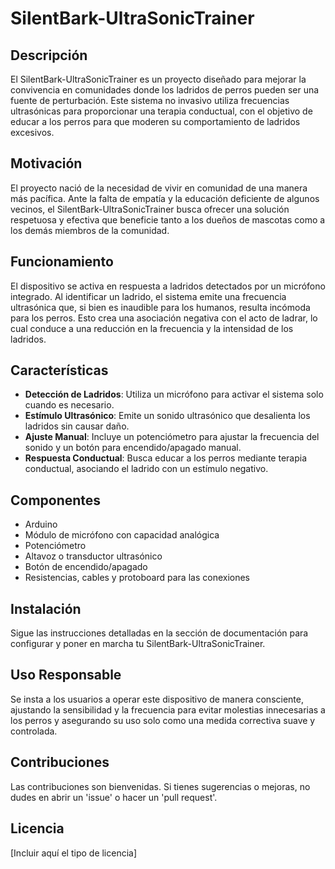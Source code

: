 # SilentBark-UltraSonicTrainer

## Descripción
El SilentBark-UltraSonicTrainer es un proyecto diseñado para mejorar la convivencia en comunidades donde los ladridos de perros pueden ser una fuente de perturbación. Este sistema no invasivo utiliza frecuencias ultrasónicas para proporcionar una terapia conductual, con el objetivo de educar a los perros para que moderen su comportamiento de ladridos excesivos.

## Motivación
El proyecto nació de la necesidad de vivir en comunidad de una manera más pacífica. Ante la falta de empatía y la educación deficiente de algunos vecinos, el SilentBark-UltraSonicTrainer busca ofrecer una solución respetuosa y efectiva que beneficie tanto a los dueños de mascotas como a los demás miembros de la comunidad.

## Funcionamiento
El dispositivo se activa en respuesta a ladridos detectados por un micrófono integrado. Al identificar un ladrido, el sistema emite una frecuencia ultrasónica que, si bien es inaudible para los humanos, resulta incómoda para los perros. Esto crea una asociación negativa con el acto de ladrar, lo cual conduce a una reducción en la frecuencia y la intensidad de los ladridos.

## Características
- **Detección de Ladridos**: Utiliza un micrófono para activar el sistema solo cuando es necesario.
- **Estímulo Ultrasónico**: Emite un sonido ultrasónico que desalienta los ladridos sin causar daño.
- **Ajuste Manual**: Incluye un potenciómetro para ajustar la frecuencia del sonido y un botón para encendido/apagado manual.
- **Respuesta Conductual**: Busca educar a los perros mediante terapia conductual, asociando el ladrido con un estímulo negativo.

## Componentes
- Arduino
- Módulo de micrófono con capacidad analógica
- Potenciómetro
- Altavoz o transductor ultrasónico
- Botón de encendido/apagado
- Resistencias, cables y protoboard para las conexiones

## Instalación
Sigue las instrucciones detalladas en la sección de documentación para configurar y poner en marcha tu SilentBark-UltraSonicTrainer.

## Uso Responsable
Se insta a los usuarios a operar este dispositivo de manera consciente, ajustando la sensibilidad y la frecuencia para evitar molestias innecesarias a los perros y asegurando su uso solo como una medida correctiva suave y controlada.

## Contribuciones
Las contribuciones son bienvenidas. Si tienes sugerencias o mejoras, no dudes en abrir un 'issue' o hacer un 'pull request'.

## Licencia
[Incluir aquí el tipo de licencia]
